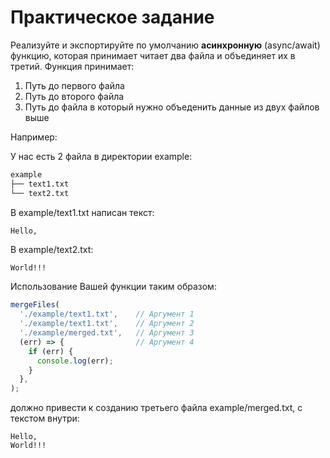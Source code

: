 # Практическое задание

Реализуйте и экспортируйте по умолчанию **асинхронную** (async/await) функцию, которая принимает читает два файла и объединяет их в третий. 
Функция принимает:

1. Путь до первого файла
2. Путь до второго файла
3. Путь до файла в который нужно объеденить данные из двух файлов выше

Например:

У нас есть 2 файла в директории example:

```sh
example
├── text1.txt
└── text2.txt
```

В example/text1.txt написан текст:

```txt
Hello,
```

В example/text2.txt:

```
World!!!
```

Использование Вашей функции таким образом:

```js
mergeFiles(
  './example/text1.txt',    // Аргумент 1
  './example/text1.txt',    // Аргумент 2
  './example/merged.txt',   // Аргумент 3
  (err) => {                // Аргумент 4
    if (err) {
      console.log(err);
    }
  },
);
```
должно привести к созданию третьего файла example/merged.txt, с текстом внутри:

```
Hello,
World!!!
```
